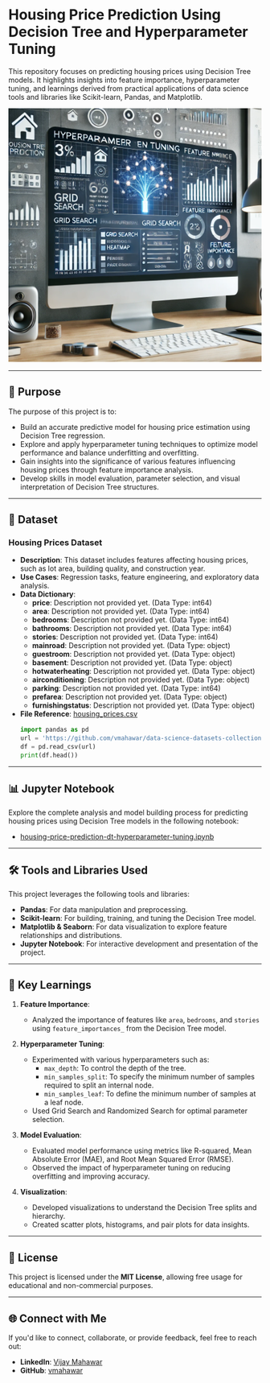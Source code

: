 # Housing Price Prediction Using Decision Tree and Hyperparameter Tuning

This repository focuses on predicting housing prices using Decision Tree models. It highlights insights into feature importance, hyperparameter tuning, and learnings derived from practical applications of data science tools and libraries like Scikit-learn, Pandas, and Matplotlib.

![Housing Price Prediction Using Decision Tree and Hyperparameter Tuning](housing-price-prediction-dt-hyperparameter-tuning.png)

---

## 🎯 Purpose

The purpose of this project is to:

- Build an accurate predictive model for housing price estimation using Decision Tree regression.
- Explore and apply hyperparameter tuning techniques to optimize model performance and balance underfitting and overfitting.
- Gain insights into the significance of various features influencing housing prices through feature importance analysis.
- Develop skills in model evaluation, parameter selection, and visual interpretation of Decision Tree structures.

---

## 📂 Dataset

### **Housing Prices Dataset**
- **Description**: This dataset includes features affecting housing prices, such as lot area, building quality, and construction year.
- **Use Cases**: Regression tasks, feature engineering, and exploratory data analysis.
- **Data Dictionary**:
  - **price**: Description not provided yet. (Data Type: int64)
  - **area**: Description not provided yet. (Data Type: int64)
  - **bedrooms**: Description not provided yet. (Data Type: int64)
  - **bathrooms**: Description not provided yet. (Data Type: int64)
  - **stories**: Description not provided yet. (Data Type: int64)
  - **mainroad**: Description not provided yet. (Data Type: object)
  - **guestroom**: Description not provided yet. (Data Type: object)
  - **basement**: Description not provided yet. (Data Type: object)
  - **hotwaterheating**: Description not provided yet. (Data Type: object)
  - **airconditioning**: Description not provided yet. (Data Type: object)
  - **parking**: Description not provided yet. (Data Type: int64)
  - **prefarea**: Description not provided yet. (Data Type: object)
  - **furnishingstatus**: Description not provided yet. (Data Type: object)
- **File Reference**: [housing_prices.csv](https://github.com/vmahawar/data-science-datasets-collection/raw/main/housing_prices.csv)
  ```python
  import pandas as pd
  url = 'https://github.com/vmahawar/data-science-datasets-collection/raw/main/housing_prices.csv'
  df = pd.read_csv(url)
  print(df.head())
  ```

 ---

## 📊 Jupyter Notebook

Explore the complete analysis and model building process for predicting housing prices using Decision Tree models in the following notebook:

- [housing-price-prediction-dt-hyperparameter-tuning.ipynb](./housing-price-prediction-dt-hyperparameter-tuning.ipynb)

---

## 🛠️ Tools and Libraries Used

This project leverages the following tools and libraries:

- **Pandas**: For data manipulation and preprocessing.
- **Scikit-learn**: For building, training, and tuning the Decision Tree model.
- **Matplotlib & Seaborn**: For data visualization to explore feature relationships and distributions.
- **Jupyter Notebook**: For interactive development and presentation of the project.

---

## 🌟 Key Learnings

1. **Feature Importance**:
   - Analyzed the importance of features like `area`, `bedrooms`, and `stories` using `feature_importances_` from the Decision Tree model.

2. **Hyperparameter Tuning**:
   - Experimented with various hyperparameters such as:
     - `max_depth`: To control the depth of the tree.
     - `min_samples_split`: To specify the minimum number of samples required to split an internal node.
     - `min_samples_leaf`: To define the minimum number of samples at a leaf node.
   - Used Grid Search and Randomized Search for optimal parameter selection.

3. **Model Evaluation**:
   - Evaluated model performance using metrics like R-squared, Mean Absolute Error (MAE), and Root Mean Squared Error (RMSE).
   - Observed the impact of hyperparameter tuning on reducing overfitting and improving accuracy.

4. **Visualization**:
   - Developed visualizations to understand the Decision Tree splits and hierarchy.
   - Created scatter plots, histograms, and pair plots for data insights.

---

## 📜 License

This project is licensed under the **MIT License**, allowing free usage for educational and non-commercial purposes.

---

## 🌐 Connect with Me

If you'd like to connect, collaborate, or provide feedback, feel free to reach out:

- **LinkedIn**: [Vijay Mahawar](https://www.linkedin.com/in/vijay-mahawar)
- **GitHub**: [vmahawar](https://github.com/vmahawar)